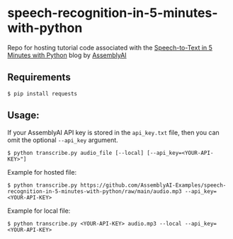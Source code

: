 # speech-recognition-in-5-minutes-with-python

Repo for hosting tutorial code associated with the [Speech-to-Text in 5 Minutes with Python](www.assemblyai.com/blog/speech-to-text-in-5-minutes-with-python/) blog by [AssemblyAI](https://www.assemblyai.com/)


## Requirements

```console
$ pip install requests
```

## Usage:

If your AssemblyAI API key is stored in the `api_key.txt` file, then you can omit the optional `--api_key` argument.

```console
$ python transcribe.py audio_file [--local] [--api_key=<YOUR-API-KEY>"]
```

Example for hosted file:

```console
$ python transcribe.py https://github.com/AssemblyAI-Examples/speech-recognition-in-5-minutes-with-python/raw/main/audio.mp3 --api_key=<YOUR-API-KEY>
```

Example for local file:

```console
$ python transcribe.py <YOUR-API-KEY> audio.mp3 --local --api_key=<YOUR-API-KEY>
```
